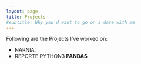 ```yaml
---
layout: page
title: Projects
#subtitle: Why you'd want to go on a date with me
---
```


Following are the Projects I've worked on:

- NARNIA:
- REPORTE PYTHON3 **PANDAS**



